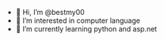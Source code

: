 - 👋 Hi, I’m @bestmy00
- 👀 I’m interested in computer language
- 🌱 I’m currently learning python and asp.net

<!---
bestmy00/bestmy00 is a ✨ special ✨ repository because its `README.md` (this file) appears on your GitHub profile.
You can click the Preview link to take a look at your changes.
--->
